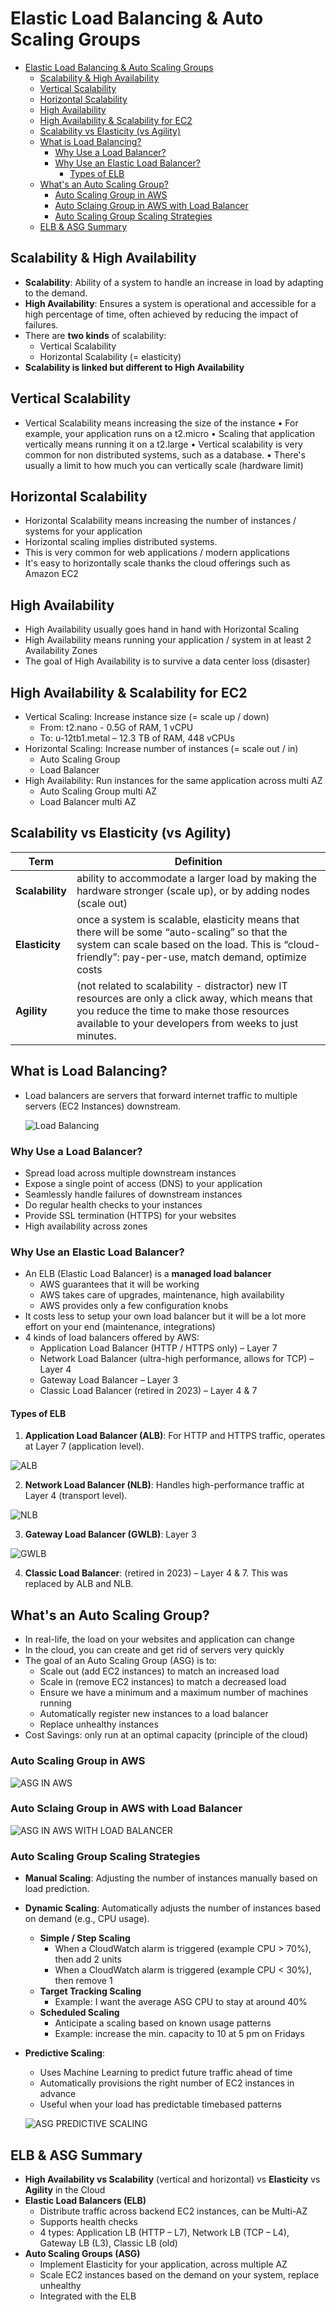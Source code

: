 # Elastic Load Balancing & Auto Scaling Groups

- [Elastic Load Balancing \& Auto Scaling Groups](#elastic-load-balancing--auto-scaling-groups)
  - [Scalability \& High Availability](#scalability--high-availability)
  - [Vertical Scalability](#vertical-scalability)
  - [Horizontal Scalability](#horizontal-scalability)
  - [High Availability](#high-availability)
  - [High Availability \& Scalability for EC2](#high-availability--scalability-for-ec2)
  - [Scalability vs Elasticity (vs Agility)](#scalability-vs-elasticity-vs-agility)
  - [What is Load Balancing?](#what-is-load-balancing)
    - [Why Use a Load Balancer?](#why-use-a-load-balancer)
    - [Why Use an Elastic Load Balancer?](#why-use-an-elastic-load-balancer)
      - [Types of ELB](#types-of-elb)
  - [What's an Auto Scaling Group?](#whats-an-auto-scaling-group)
    - [Auto Scaling Group in AWS](#auto-scaling-group-in-aws)
    - [Auto Sclaing Group in AWS with Load Balancer](#auto-sclaing-group-in-aws-with-load-balancer)
    - [Auto Scaling Group Scaling Strategies](#auto-scaling-group-scaling-strategies)
  - [ELB \& ASG Summary](#elb--asg-summary)

## Scalability & High Availability

- **Scalability**: Ability of a system to handle an increase in load by adapting to the demand.
- **High Availability**: Ensures a system is operational and accessible for a high percentage of time, often achieved by reducing the impact of failures.
- There are **two kinds** of scalability:
  - Vertical Scalability
  - Horizontal Scalability (= elasticity)
- **Scalability is linked but different to High Availability**

## Vertical Scalability

- Vertical Scalability means increasing the size of the instance
• For example, your application runs on a t2.micro
• Scaling that application vertically means running it on a t2.large
• Vertical scalability is very common for non distributed systems, such as a database.
• There's usually a limit to how much you can vertically scale (hardware limit)

## Horizontal Scalability

- Horizontal Scalability means increasing the number of instances / systems for your application
- Horizontal scaling implies distributed systems.
- This is very common for web applications / modern applications
- It's easy to horizontally scale thanks the cloud offerings such as Amazon EC2

## High Availability

- High Availability usually goes hand in hand with Horizontal Scaling
- High Availability means running your application / system in at least 2 Availability Zones
- The goal of High Availability is to survive a data center loss (disaster)

## High Availability & Scalability for EC2

- Vertical Scaling: Increase instance size (= scale up / down)
  - From: t2.nano - 0.5G of RAM, 1 vCPU
  - To: u-12tb1.metal – 12.3 TB of RAM, 448 vCPUs
- Horizontal Scaling: Increase number of instances (= scale out / in)
  - Auto Scaling Group
  - Load Balancer
- High Availability: Run instances for the same application across multi AZ
  - Auto Scaling Group multi AZ
  - Load Balancer multi AZ

## Scalability vs Elasticity (vs Agility)

| **Term**        | **Definition**                                                                                                    |
| --------------- | ----------------------------------------------------------------------------------------------------------------- |
| **Scalability** | ability to accommodate a larger load by making the hardware stronger (scale up), or by adding nodes (scale out)   |
| **Elasticity**  | once a system is scalable, elasticity means that there will be some “auto-scaling” so that the system can scale based on the load. This is “cloud-friendly”: pay-per-use, match demand, optimize costs |
| **Agility**     | (not related to scalability - distractor) new IT resources are only a click away, which means that you reduce the time to make those resources available to your developers from weeks to just minutes. |

## What is Load Balancing?

- Load balancers are servers that forward internet traffic to multiple servers (EC2 Instances) downstream.

  ![Load Balancing](../images/Load_Balancing.PNG)

### Why Use a Load Balancer?

- Spread load across multiple downstream instances
- Expose a single point of access (DNS) to your application
- Seamlessly handle failures of downstream instances
- Do regular health checks to your instances
- Provide SSL termination (HTTPS) for your websites
- High availability across zones

### Why Use an Elastic Load Balancer?

- An ELB (Elastic Load Balancer) is a **managed load balancer**
  - AWS guarantees that it will be working
  - AWS takes care of upgrades, maintenance, high availability
  - AWS provides only a few configuration knobs
- It costs less to setup your own load balancer but it will be a lot more effort on your end (maintenance, integrations)
- 4 kinds of load balancers offered by AWS:
  - Application Load Balancer (HTTP / HTTPS only) – Layer 7
  - Network Load Balancer (ultra-high performance, allows for TCP) – Layer 4
  - Gateway Load Balancer – Layer 3
  - Classic Load Balancer (retired in 2023) – Layer 4 & 7

#### Types of ELB

1. **Application Load Balancer (ALB)**: For HTTP and HTTPS traffic, operates at Layer 7 (application level).

  ![ALB](../images/ALB.PNG)

2. **Network Load Balancer (NLB)**: Handles high-performance traffic at Layer 4 (transport level).

  ![NLB](../images/NLB.PNG)

3. **Gateway Load Balancer (GWLB)**: Layer 3

  ![GWLB](../images/GWLB.PNG)

4. **Classic Load Balancer**: (retired in 2023) – Layer 4 & 7. This was replaced by ALB and NLB.

## What's an Auto Scaling Group?

- In real-life, the load on your websites and application can change
- In the cloud, you can create and get rid of servers very quickly
- The goal of an Auto Scaling Group (ASG) is to:
  - Scale out (add EC2 instances) to match an increased load
  - Scale in (remove EC2 instances) to match a decreased load
  - Ensure we have a minimum and a maximum number of machines running
  - Automatically register new instances to a load balancer
  - Replace unhealthy instances
- Cost Savings: only run at an optimal capacity (principle of the cloud)

### Auto Scaling Group in AWS

  ![ASG IN AWS](../images/ASG_In_AWS.PNG)

### Auto Sclaing Group in AWS with Load Balancer

  ![ASG IN AWS WITH LOAD BALANCER](../images/ASG_In_AWS_With_Load_Balancer.PNG)

### Auto Scaling Group Scaling Strategies

- **Manual Scaling**: Adjusting the number of instances manually based on load prediction.
- **Dynamic Scaling**: Automatically adjusts the number of instances based on demand (e.g., CPU usage).
  - **Simple / Step Scaling**
    - When a CloudWatch alarm is triggered (example CPU > 70%), then add 2 units
    - When a CloudWatch alarm is triggered (example CPU < 30%), then remove 1
  - **Target Tracking Scaling**
    - Example: I want the average ASG CPU to stay at around 40%
  - **Scheduled Scaling**
    - Anticipate a scaling based on known usage patterns
    - Example: increase the min. capacity to 10 at 5 pm on Fridays
- **Predictive Scaling**: 
  - Uses Machine Learning to predict future traffic ahead of time
  - Automatically provisions the right number of EC2 instances in advance
  - Useful when your load has predictable timebased patterns

  ![ASG PREDICTIVE SCALING](../images/ASG_Predictive_Scaling.PNG)

## ELB & ASG Summary

- **High Availability vs Scalability** (vertical and horizontal) vs **Elasticity** vs **Agility** in the Cloud
- **Elastic Load Balancers (ELB)**
  - Distribute traffic across backend EC2 instances, can be Multi-AZ
  - Supports health checks
  - 4 types: Application LB (HTTP – L7), Network LB (TCP – L4), Gateway LB (L3), Classic LB (old)
- **Auto Scaling Groups (ASG)**
  - Implement Elasticity for your application, across multiple AZ
  - Scale EC2 instances based on the demand on your system, replace unhealthy
  - Integrated with the ELB

